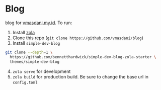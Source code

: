 # Blog

blog for [vmasdani.my.id](https://vmasdani.my.id). To run:

1. Install [zola](https://www.getzola.org/)
2. Clone this repo (`git clone https://github.com/vmasdani/blog`)
3. Install `simple-dev-blog`
```sh
git clone --depth=1 \
  https://github.com/bennetthardwick/simple-dev-blog-zola-starter \
  themes/simple-dev-blog

```
4. `zola serve` for development
5. `zola build` for production build. Be sure to change the base url in `config.toml`
